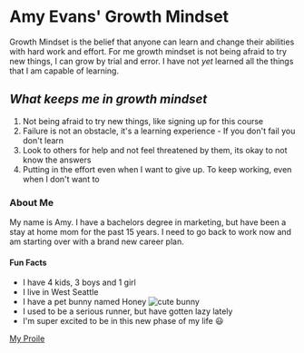 # Amy Evans' Growth Mindset

Growth Mindset is the belief that anyone can learn and change their abilities with hard work and effort.
For me growth mindset is not being afraid to try new things, I can grow by trial and error.  I have not *yet* learned all the things that I am capable of learning.

## ***What keeps me in growth mindset***
1.  Not being afraid to try new things, like signing up for this course
2.  Failure is not an obstacle, it's a learning experience - If you don't fail you don't learn 
3.  Look to others for help and not feel threatened by them, its okay to not know the answers
4.  Putting in the effort even when I want to give up. To keep working, even when I don't want to

### About Me

My name is Amy.  I have a bachelors degree in marketing, but have been a stay at home mom for the past 15 years.  I need to go back to work now and am starting over with a brand new career plan. 

#### Fun Facts
- I have 4 kids, 3 boys and 1 girl
- I live in West Seattle
- I have a pet bunny named Honey
![cute bunny](https://img.buzzfeed.com/buzzfeed-static/static/campaign_images/webdr06/2013/6/26/15/the-33-most-important-bunny-gifs-on-the-internet-1-11111-1372275498-8_big.jpg)
- I used to be a serious runner, but have gotten lazy lately
- I'm super excited to be in this new phase of my life :smiley:

[My Proile](https://github.com/AmyE29)


